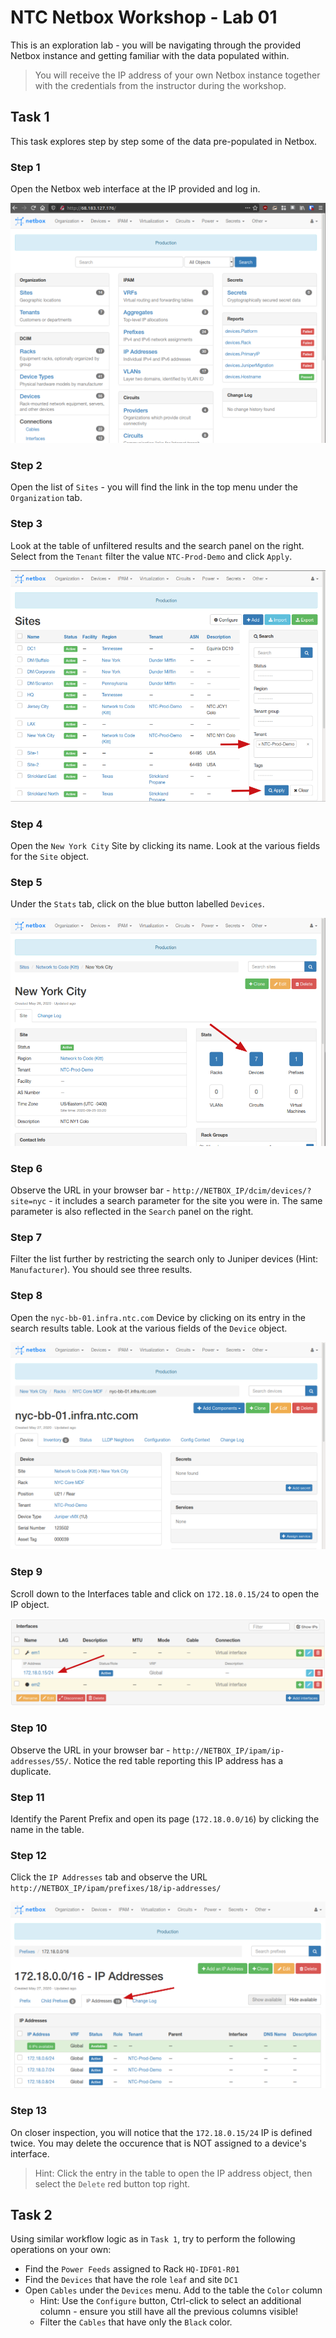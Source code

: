 # NTC Netbox Workshop - Lab 01

This is an exploration lab - you will be navigating through the provided Netbox instance and getting familiar with the data populated within.

> You will receive the IP address of your own Netbox instance together with the credentials from the instructor during the workshop.

## Task 1

This task explores step by step some of the data pre-populated in Netbox.

### Step 1

Open the Netbox web interface at the IP provided and log in.

![](images/lab01-1.png)

### Step 2

Open the list of `Sites` - you will find the link in the top menu under the `Organization` tab.

### Step 3

Look at the table of unfiltered results and the search panel on the right. Select from the `Tenant` filter the value `NTC-Prod-Demo` and click `Apply`.

![](images/lab01-2.png)

### Step 4

Open the `New York City` Site by clicking its name. Look at the various fields for the `Site` object.

### Step 5

Under the `Stats` tab, click on the blue button labelled `Devices`.

![](images/lab01-3.png)

### Step 6

Observe the URL in your browser bar - `http://NETBOX_IP/dcim/devices/?site=nyc` - it includes a search parameter for the site you were in. The same parameter is also reflected in the `Search` panel on the right.

### Step 7

Filter the list further by restricting the search only to Juniper devices (Hint: `Manufacturer`). You should see three results.

### Step 8

Open the `nyc-bb-01.infra.ntc.com` Device by clicking on its entry in the search results table. Look at the various fields of the `Device` object.

![](images/lab01-4.png)

### Step 9

Scroll down to the Interfaces table and click on `172.18.0.15/24` to open the IP object.

![](images/lab01-5.png)

### Step 10

Observe the URL in your browser bar - `http://NETBOX_IP/ipam/ip-addresses/55/`. Notice the red table reporting this IP address has a duplicate.

### Step 11

Identify the Parent Prefix and open its page (`172.18.0.0/16`) by clicking the name in the table.

### Step 12

Click the `IP Addresses` tab and observe the URL `http://NETBOX_IP/ipam/prefixes/18/ip-addresses/`

![](images/lab01-6.png)

### Step 13

On closer inspection, you will notice that the `172.18.0.15/24` IP is defined twice. You may delete the occurence that is NOT assigned to a device's interface.

> Hint: Click the entry in the table to open the IP address object, then select the `Delete` red button top right.


## Task 2

Using similar workflow logic as in `Task 1`, try to perform the following operations on your own:

- Find the `Power Feeds` assigned to Rack `HQ-IDF01-R01`
- Find the `Devices` that have the role `leaf` and site `DC1`
- Open `Cables` under the `Devices` menu. Add to the table the `Color` column
    + Hint: Use the `Configure` button, Ctrl-click to select an additional column - ensure you still have all the previous columns visible!
    + Filter the `Cables` that have only the `Black` color.
